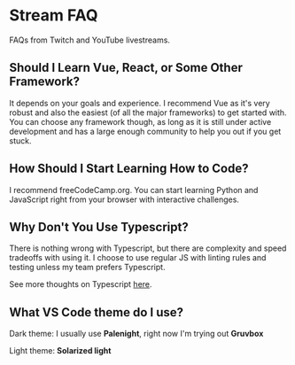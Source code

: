 # Stream FAQ

FAQs from Twitch and YouTube livestreams.

## Should I Learn Vue, React, or Some Other Framework?

It depends on your goals and experience. I recommend Vue as it's very robust and also the easiest (of all the major frameworks) to get started with. You can choose any framework though, as long as it is still under active development and has a large enough community to help you out if you get stuck.

## How Should I Start Learning How to Code?

I recommend freeCodeCamp.org. You can start learning Python and JavaScript right from your browser with interactive challenges.

## Why Don't You Use Typescript?

There is nothing wrong with Typescript, but there are complexity and speed tradeoffs with using it. I choose to use regular JS with linting rules and testing unless my team prefers Typescript.

See more thoughts on Typescript [here](https://dev.to/thejaredwilcurt/quotes-about-typescript-2ohf).

## What VS Code theme do I use?

Dark theme: I usually use **Palenight**, right now I'm trying out **Gruvbox**

Light theme: **Solarized light**
